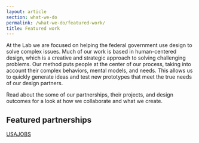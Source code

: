 ```yaml
---
layout: article
section: what-we-do
permalink: /what-we-do/featured-work/
title: Featured work
---
```


At the Lab we are focused on helping the federal government use design to solve complex issues. Much of our work is based in human-centered design, which is a creative and strategic approach to solving challenging problems. Our method puts people at the center of our process, taking into account their complex behaviors, mental models, and needs. This allows us to quickly generate ideas and test new prototypes that meet the true needs of our design partners.

Read about the some of our partnerships, their projects, and design outcomes for a look at how we collaborate and what we create.

<h2>Featured partnerships</h2>

<a href="{{ site.baseurl }}/what-we-do/featured-work/usajobs.html">USAJOBS</a>
